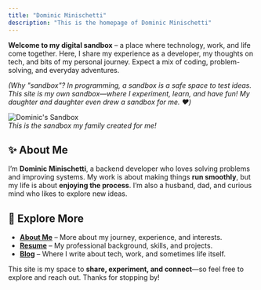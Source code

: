 ```yaml
---
title: "Dominic Minischetti"
description: "This is the homepage of Dominic Minischetti"
---
```


**Welcome to my digital sandbox** – a place where technology, work, and life come together. Here, I share my experience as a developer, my thoughts on tech, and bits of my personal journey. Expect a mix of coding, problem-solving, and everyday adventures.

*(Why "sandbox"? In programming, a sandbox is a safe space to test ideas. This site is my own sandbox—where I experiment, learn, and have fun! My daughter and daughter even drew a sandbox for me. ❤️)*

![Dominic's Sandbox](https://i.imgur.com/TuNwudS.png)  
*This is the sandbox my family created for me!*

## ✨ About Me
I’m **Dominic Minischetti**, a backend developer who loves solving problems and improving systems. My work is about making things **run smoothly**, but my life is about **enjoying the process**. I’m also a husband, dad, and curious mind who likes to explore new ideas.

## 🚀 Explore More
- **[About Me](/about/)** – More about my journey, experience, and interests.  
- **[Resume](/resume/)** – My professional background, skills, and projects.  
- **[Blog](/posts/)** – Where I write about tech, work, and sometimes life itself.  

This site is my space to **share, experiment, and connect**—so feel free to explore and reach out. Thanks for stopping by!